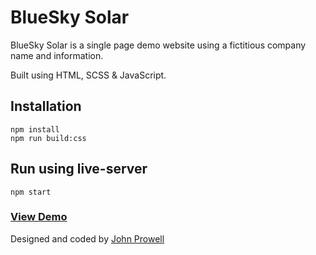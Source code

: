 # BlueSky Solar

BlueSky Solar is a single page demo website using a fictitious company name and information.

Built using HTML, SCSS & JavaScript.

## Installation

```
npm install
npm run build:css
```

## Run using live-server

```
npm start
```

### [View Demo](https://blueskysolar.netlify.com)

Designed and coded by <a href="http://www.johnprowell.dev/" target="_blank">John Prowell</a>
